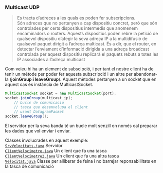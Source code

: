 ### Multicast UDP  

>Es tracta d’adreces a les quals es poden fer subscripcions.  
>Són adreces que no pertanyen a cap dispositiu concret, però que són controlades per certs dispositius intermedis que anomenem encaminadors o routers. Aquests dispositius poden rebre la petició de qualsevol 
>dispositiu d’afegir la seva adreça IP a la multidifusió de qualsevol paquet dirigit a l’adreça multicast. 
>És a dir, que el router, en detectar l’enviament d’informació dirigida a una adreça broadcast controlada per aquest dispositiu replicarà el paquets
>rebuts a totes les IP associades a l’adreça multicast  

Com veieu hi ha un element de subscipció, i per tant el nostre client
ha de tenir un mètode per poder fer aquesta subscripció i un altre
per abandonar-la (**joinGroup i leaveGroup**). Aquest mètodes pertanyen
a un socket que en aquest cas és instància de MulticastSocket.

```java
MulticastSocket socket = new MulticastSocket(port);  
socket.joinGroup(multicast_ip);  
    // bucle de comunicació  
    // tasca que desenvolupa el client  
    // usant DatagramPacket  
socket.leaveGroup();  
```
El servidor per la seva banda té un bucle molt senzill on només cal preparar
les dades que vol enviar i enviar.  

Classes involucrades en aquest exemple:  
[`SrvVelocitats.java`](https://github.com/elpuig-dam/mp9-uf3-1920/blob/master/a5/SrvVelocitats.java) Servidor  
[`ClientVelocimetre.java`](https://github.com/elpuig-dam/mp9-uf3-1920/blob/master/a5/ClientVelocimetre.java) Un client que fa una tasca  
[`ClientVelocimetre2.java`](https://github.com/elpuig-dam/mp9-uf3-1920/blob/master/a5/ClientVelocimetre2.java) Un client que fa una altra tasca  
[`Velocitat.java`](https://github.com/elpuig-dam/mp9-uf3-1920/blob/master/a5/Velocitat.java) Classe per alliberar de feina i no barrejar reponsabililtats en la tasca de comunicació  

